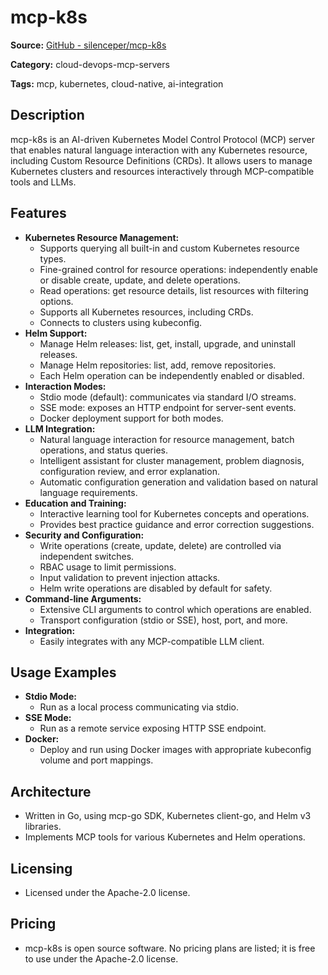 # mcp-k8s

**Source:** [GitHub - silenceper/mcp-k8s](https://github.com/silenceper/mcp-k8s)

**Category:** cloud-devops-mcp-servers

**Tags:** mcp, kubernetes, cloud-native, ai-integration

## Description

mcp-k8s is an AI-driven Kubernetes Model Control Protocol (MCP) server that enables natural language interaction with any Kubernetes resource, including Custom Resource Definitions (CRDs). It allows users to manage Kubernetes clusters and resources interactively through MCP-compatible tools and LLMs.

## Features

- **Kubernetes Resource Management:**
  - Supports querying all built-in and custom Kubernetes resource types.
  - Fine-grained control for resource operations: independently enable or disable create, update, and delete operations.
  - Read operations: get resource details, list resources with filtering options.
  - Supports all Kubernetes resources, including CRDs.
  - Connects to clusters using kubeconfig.
- **Helm Support:**
  - Manage Helm releases: list, get, install, upgrade, and uninstall releases.
  - Manage Helm repositories: list, add, remove repositories.
  - Each Helm operation can be independently enabled or disabled.
- **Interaction Modes:**
  - Stdio mode (default): communicates via standard I/O streams.
  - SSE mode: exposes an HTTP endpoint for server-sent events.
  - Docker deployment support for both modes.
- **LLM Integration:**
  - Natural language interaction for resource management, batch operations, and status queries.
  - Intelligent assistant for cluster management, problem diagnosis, configuration review, and error explanation.
  - Automatic configuration generation and validation based on natural language requirements.
- **Education and Training:**
  - Interactive learning tool for Kubernetes concepts and operations.
  - Provides best practice guidance and error correction suggestions.
- **Security and Configuration:**
  - Write operations (create, update, delete) are controlled via independent switches.
  - RBAC usage to limit permissions.
  - Input validation to prevent injection attacks.
  - Helm write operations are disabled by default for safety.
- **Command-line Arguments:**
  - Extensive CLI arguments to control which operations are enabled.
  - Transport configuration (stdio or SSE), host, port, and more.
- **Integration:**
  - Easily integrates with any MCP-compatible LLM client.

## Usage Examples

- **Stdio Mode:**
  - Run as a local process communicating via stdio.
- **SSE Mode:**
  - Run as a remote service exposing HTTP SSE endpoint.
- **Docker:**
  - Deploy and run using Docker images with appropriate kubeconfig volume and port mappings.

## Architecture

- Written in Go, using mcp-go SDK, Kubernetes client-go, and Helm v3 libraries.
- Implements MCP tools for various Kubernetes and Helm operations.

## Licensing

- Licensed under the Apache-2.0 license.

## Pricing

- mcp-k8s is open source software. No pricing plans are listed; it is free to use under the Apache-2.0 license.